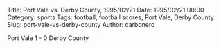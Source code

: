 Title: Port Vale vs. Derby County, 1995/02/21
Date: 1995/02/21 00:00
Category: sports
Tags: football, football scores, Port Vale, Derby County
Slug: port-vale-vs-derby-county
Author: carbonero


Port Vale 1 - 0 Derby County
